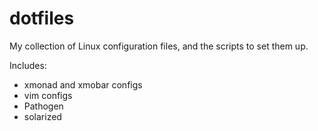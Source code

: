dotfiles
========

My collection of Linux configuration files, and the scripts
to set them up.

Includes:
 - xmonad and xmobar configs
 - vim configs
  - Pathogen
  - solarized

